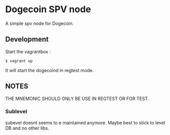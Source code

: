 # Dogecoin SPV node

A simple spv node for Dogecoin.

## Development

Start the vagrantbox :
```
$ vagrant up
```

It will start the dogecoind in regtest mode.

## NOTES

THE MNEMONIC SHOULD ONLY BE USE IN REGTEST OR FOR TEST.

### Sublevel

subevel doesnt seems to e maintained anymore. Maybe best to stick to level DB and no other libs.

